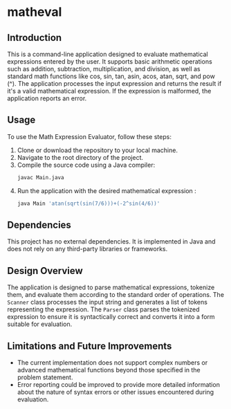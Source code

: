 # matheval

## Introduction
This is a command-line application designed to evaluate mathematical expressions entered by the user. It supports basic arithmetic operations such as addition, subtraction, multiplication, and division, as well as standard math functions like cos, sin, tan, asin, acos, atan, sqrt, and pow (^). The application processes the input expression and returns the result if it's a valid mathematical expression. If the expression is malformed, the application reports an error.

## Usage
To use the Math Expression Evaluator, follow these steps:

1. Clone or download the repository to your local machine.
2. Navigate to the root directory of the project.
3. Compile the source code using a Java compiler:
    ```bash
    javac Main.java
    ```
4. Run the application with the desired mathematical expression :
    ```bash
    java Main 'atan(sqrt(sin(7/6)))+(-2^sin(4/6))'
    ```

## Dependencies
This project has no external dependencies. It is implemented in Java and does not rely on any third-party libraries or frameworks.

## Design Overview
The application is designed to parse mathematical expressions, tokenize them, and evaluate them according to the standard order of operations. The `Scanner` class processes the input string and generates a list of tokens representing the expression. The `Parser` class parses the tokenized expression to ensure it is syntactically correct and converts it into a form suitable for evaluation. 

## Limitations and Future Improvements
- The current implementation does not support complex numbers or advanced mathematical functions beyond those specified in the problem statement.
- Error reporting could be improved to provide more detailed information about the nature of syntax errors or other issues encountered during evaluation.
